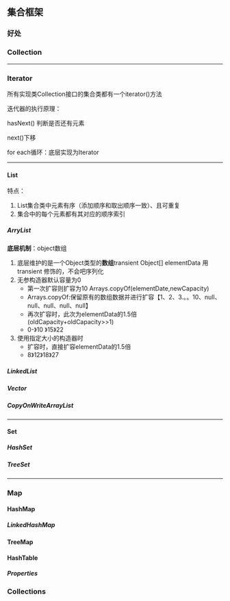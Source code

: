 ## 集合框架

### 好处

### Collection

---

### Iterator

所有实现类Collection接口的集合类都有一个iterator()方法

迭代器的执行原理：

hasNext() 判断是否还有元素

next()下移

for each循环：底层实现为Iterator

---

#### List

特点：

1. List集合类中元素有序（添加顺序和取出顺序一致）、且可重复
2. 集合中的每个元素都有其对应的顺序索引

##### ArryList

**底层机制**：object数组

1. 底层维护的是一个Object类型的**数组**transient Object[] elementData  用transient 修饰的，不会吧序列化
2. 无参构造器默认容量为0
   - 第一次扩容则扩容为10  Arrays.copyOf(elementDate,newCapacity)
   - Arrays.copyOf:保留原有的数组数据并进行扩容【1、2、3.。。10、null、null、null、null、null】
   - 再次扩容时，此次为elementData的1.5倍(oldCapacity+oldCapacity>>1)
   - 0-》10 》15》22
3. 使用指定大小的构造器时
   - 扩容时，直接扩容elementData的1.5倍
   - 8》12》18》27

##### LinkedList

##### Vector

##### CopyOnWriteArrayList

---



#### Set

##### HashSet

##### TreeSet

---



### Map

#### HashMap

##### LinkedHashMap

#### TreeMap

#### HashTable

##### Properties



### Collections
